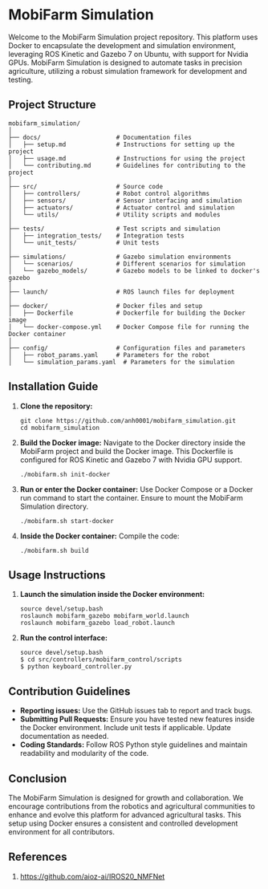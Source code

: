 
# MobiFarm Simulation

Welcome to the MobiFarm Simulation project repository. This platform uses Docker to encapsulate the development and simulation environment, leveraging ROS Kinetic and Gazebo 7 on Ubuntu, with support for Nvidia GPUs. MobiFarm Simulation is designed to automate tasks in precision agriculture, utilizing a robust simulation framework for development and testing.

## Project Structure

```
mobifarm_simulation/
│
├── docs/                     # Documentation files
│   ├── setup.md              # Instructions for setting up the project
│   ├── usage.md              # Instructions for using the project
│   └── contributing.md       # Guidelines for contributing to the project
│
├── src/                      # Source code
│   ├── controllers/          # Robot control algorithms
│   ├── sensors/              # Sensor interfacing and simulation
│   ├── actuators/            # Actuator control and simulation
│   └── utils/                # Utility scripts and modules
│
├── tests/                    # Test scripts and simulation
│   ├── integration_tests/    # Integration tests
│   └── unit_tests/           # Unit tests
│
├── simulations/              # Gazebo simulation environments
│   └── scenarios/            # Different scenarios for simulation
│   └── gazebo_models/        # Gazebo models to be linked to docker's gazebo
│
├── launch/                   # ROS launch files for deployment
│
├── docker/                   # Docker files and setup
│   ├── Dockerfile            # Dockerfile for building the Docker image
│   └── docker-compose.yml    # Docker Compose file for running the Docker container
│
├── config/                   # Configuration files and parameters
│   ├── robot_params.yaml     # Parameters for the robot
│   └── simulation_params.yaml  # Parameters for the simulation
```

## Installation Guide

1. **Clone the repository:**
   ```
   git clone https://github.com/anh0001/mobifarm_simulation.git
   cd mobifarm_simulation
   ```

2. **Build the Docker image:**
   Navigate to the Docker directory inside the MobiFarm project and build the Docker image. This Dockerfile is configured for ROS Kinetic and Gazebo 7 with Nvidia GPU support.
   ```
   ./mobifarm.sh init-docker
   ```

3. **Run or enter the Docker container:**
   Use Docker Compose or a Docker run command to start the container. Ensure to mount the MobiFarm Simulation directory.
   ```
   ./mobifarm.sh start-docker
   ```

4. **Inside the Docker container:**
   Compile the code:
   ```
   ./mobifarm.sh build
   ```

## Usage Instructions

1. **Launch the simulation inside the Docker environment:**
   ```
   source devel/setup.bash
   roslaunch mobifarm_gazebo mobifarm_world.launch
   roslaunch mobifarm_gazebo load_robot.launch
   ```

2. **Run the control interface:**
   ```
   source devel/setup.bash
   $ cd src/controllers/mobifarm_control/scripts
   $ python keyboard_controller.py
   ```

## Contribution Guidelines

- **Reporting issues:** Use the GitHub issues tab to report and track bugs.
- **Submitting Pull Requests:** Ensure you have tested new features inside the Docker environment. Include unit tests if applicable. Update documentation as needed.
- **Coding Standards:** Follow ROS Python style guidelines and maintain readability and modularity of the code.

## Conclusion

The MobiFarm Simulation is designed for growth and collaboration. We encourage contributions from the robotics and agricultural communities to enhance and evolve this platform for advanced agricultural tasks. This setup using Docker ensures a consistent and controlled development environment for all contributors.

## References

1. https://github.com/aioz-ai/IROS20_NMFNet